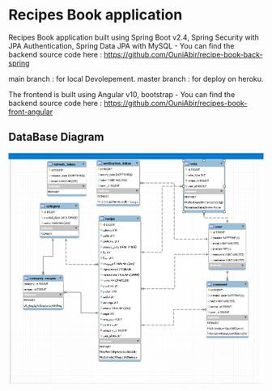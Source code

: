 # Recipes Book application

Recipes Book application built using Spring Boot v2.4, Spring Security with JPA Authentication, Spring Data JPA with MySQL - You can find the backend source code here : https://github.com/OuniAbir/recipe-book-back-spring

main branch : for local Devolepement.
master branch : for deploy on heroku.

The frontend is built using Angular v10, bootstrap - You can find the backend source code here : https://github.com/OuniAbir/recipes-book-front-angular


## DataBase Diagram

![Db Diagram ](Db_Diagram.PNG)